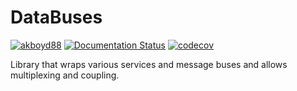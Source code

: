 # DataBuses
 [![akboyd88](https://circleci.com/gh/akboyd88/DataBuses.svg?style=svg)](https://circleci.com/gh/akboyd88/DataBuses)
[![Documentation Status](https://readthedocs.org/projects/databuses/badge/?version=latest)](https://databuses.readthedocs.io/en/latest/index.html)
 [![codecov](https://codecov.io/gh/akboyd88/DataBuses/branch/master/graph/badge.svg)](https://codecov.io/gh/akboyd88/DataBuses)

 Library that wraps various services and message buses and allows multiplexing and coupling.


